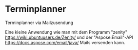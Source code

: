 # Terminplanner
Terminplanner via Mailzusendung

Eine kleine Anwendung wie man mit dem Programm "zenity" https://wiki.ubuntuusers.de/Zenity/ und der "Aspose.Email"-API https://docs.aspose.com/email/java/
Mails versenden kann.
